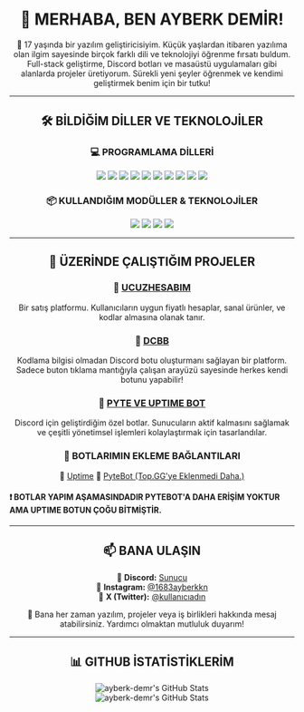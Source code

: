 <h1 align="center">👋 MERHABA, BEN AYBERK DEMİR!</h1>

<p align="center">
🚀 17 yaşında bir yazılım geliştiricisiyim. Küçük yaşlardan itibaren yazılıma olan ilgim sayesinde birçok farklı dili ve teknolojiyi öğrenme fırsatı buldum.  
Full-stack geliştirme, Discord botları ve masaüstü uygulamaları gibi alanlarda projeler üretiyorum. Sürekli yeni şeyler öğrenmek ve kendimi geliştirmek benim için bir tutku!  
</p>

---

<h2 align="center">🛠️ BİLDİĞİM DİLLER VE TEKNOLOJİLER</h2>

<h3 align="center">💻 PROGRAMLAMA DİLLERİ</h3>

<p align="center">
  <img src="https://img.shields.io/badge/-C%23-239120?style=for-the-badge&logo=c-sharp&logoColor=white" />
  <img src="https://img.shields.io/badge/-C++-00599C?style=for-the-badge&logo=c%2B%2B&logoColor=white" />
  <img src="https://img.shields.io/badge/-C-A8B9CC?style=for-the-badge&logo=c&logoColor=white" />
  <img src="https://img.shields.io/badge/-Node.js-339933?style=for-the-badge&logo=node.js&logoColor=white" />
  <img src="https://img.shields.io/badge/-Python-3776AB?style=for-the-badge&logo=python&logoColor=white" />
  <img src="https://img.shields.io/badge/-HTML-E34F26?style=for-the-badge&logo=html5&logoColor=white" />
  <img src="https://img.shields.io/badge/-CSS-1572B6?style=for-the-badge&logo=css3&logoColor=white" />
  <img src="https://img.shields.io/badge/-JavaScript-F7DF1E?style=for-the-badge&logo=javascript&logoColor=black" />
  <img src="https://img.shields.io/badge/-Java-007396?style=for-the-badge&logo=java&logoColor=white" />
  <img src="https://img.shields.io/badge/-SQL-4479A1?style=for-the-badge&logo=postgresql&logoColor=white" />
</p>

<h3 align="center">📦 KULLANDIĞIM MODÜLLER & TEKNOLOJİLER</h3>

<p align="center">
  <img src="https://img.shields.io/badge/-Express.js-000000?style=for-the-badge&logo=express&logoColor=white" />
  <img src="https://img.shields.io/badge/-Electron-47848F?style=for-the-badge&logo=electron&logoColor=white" />
  <img src="https://img.shields.io/badge/-Discord.js-7289DA?style=for-the-badge&logo=discord&logoColor=white" />
  <img src="https://img.shields.io/badge/-MongoDB-47A248?style=for-the-badge&logo=mongodb&logoColor=white" />
</p>

---

<h2 align="center">📌 ÜZERİNDE ÇALIŞTIĞIM PROJELER</h2>

<h3 align="center">🔹 <a href="#">UCUZHESABIM</a></h3>
<p align="center">
Bir satış platformu. Kullanıcıların uygun fiyatlı hesaplar, sanal ürünler, ve kodlar almasına olanak tanır.
</p>

<h3 align="center">🔹 <a href="#">DCBB</a></h3>
<p align="center">
Kodlama bilgisi olmadan Discord botu oluşturmanı sağlayan bir platform. Sadece buton tıklama mantığıyla çalışan arayüzü sayesinde herkes kendi botunu yapabilir!
</p>

<h3 align="center">🔹 <a href="#">PYTE VE UPTIME BOT</a></h3>
<p align="center">
Discord için geliştirdiğim özel botlar. Sunucuların aktif kalmasını sağlamak ve çeşitli yönetimsel işlemleri kolaylaştırmak için tasarlandılar.
</p>

<h3 align="center">🤖 BOTLARIMIN EKLEME BAĞLANTILARI</h3>

<p align="center">
🔹 <a href="https://top.gg/bot/1071680522532687962">Uptime</a>  
🔹 <a href="#">PyteBot (Top.GG'ye Eklenmedi Daha.)</a>
</p>

<h4>❗ BOTLAR YAPIM AŞAMASINDADIR PYTEBOT'A DAHA ERİŞİM YOKTUR AMA UPTIME BOTUN ÇOĞU BİTMİŞTİR.</h4>

---

<h2 align="center">📫 BANA ULAŞIN</h2>

<p align="center">
📌 <strong>Discord:</strong> <a href="https://discord.gg/jJtqR9dfxU">Sunucu</a> <br>
📌 <strong>Instagram:</strong> <a href="https://instagram.com/1683ayberkk">@1683ayberkkn</a> <br>
📌 <strong>X (Twitter):</strong> <a href="#">@kullanıcıadın</a>  
</p>

<p align="center">
💬 Bana her zaman yazılım, projeler veya iş birlikleri hakkında mesaj atabilirsiniz. Yardımcı olmaktan mutluluk duyarım!  
</p>

---

<h2 align="center">📊 GITHUB İSTATİSTİKLERİM</h2>

<p align="center">
<img src="https://github-readme-stats.vercel.app/api?username=ayberk-demr&theme=darcula&show_icons=true&hide_border=false&count_private=false" alt="ayberk-demr's GitHub Stats"/>
<br>
<img src="https://github-readme-stats.vercel.app/api?username=ayberk-demr&theme=darcula&show_icons=true&hide_border=false&count_private=false" alt="ayberk-demr's GitHub Stats"/>
</p>
